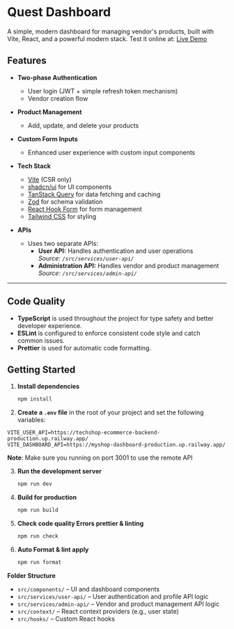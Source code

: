 # Quest Dashboard

A simple, modern dashboard for managing vendor's products, built with Vite, React, and a powerful modern stack.
Test it online at: [Live Demo](https://quest-dashboard-eosin.vercel.app/)

## Features

- **Two-phase Authentication**
  - User login (JWT + simple refresh token mechanism)
  - Vendor creation flow

- **Product Management**
  - Add, update, and delete your products

- **Custom Form Inputs**
  - Enhanced user experience with custom input components

- **Tech Stack**
  - [Vite](https://vitejs.dev/) (CSR only)
  - [shadcn/ui](https://ui.shadcn.com/) for UI components
  - [TanStack Query](https://tanstack.com/query/latest) for data fetching and caching
  - [Zod](https://zod.dev/) for schema validation
  - [React Hook Form](https://react-hook-form.com/) for form management
  - [Tailwind CSS](https://tailwindcss.com/) for styling

- **APIs**
  - Uses two separate APIs:
    - **User API:** Handles authentication and user operations  
      _Source: `/src/services/user-api/`_
    - **Administration API:** Handles vendor and product management  
      _Source: `/src/services/admin-api/`_

---

## Code Quality

- **TypeScript** is used throughout the project for type safety and better developer experience.
- **ESLint** is configured to enforce consistent code style and catch common issues.
- **Prettier** is used for automatic code formatting.

## Getting Started

1. **Install dependencies**
   ```bash
   npm install
   ```
2. **Create a `.env` file**
   in the root of your project and set the following variables:

```env
VITE_USER_API=https://techshop-ecommerce-backend-production.up.railway.app/
VITE_DASHBOARD_API=https://myshop-dashboard-production.up.railway.app/
```

**Note**: Make sure you running on port 3001 to use the remote API

3. **Run the development server**
   ```bash
   npm run dev
   ```
4. **Build for production**
   ```bash
   npm run build
   ```
5. **Check code quality Errors prettier & linting**
   ```bash
   npm run check
   ```
6. **Auto Format & lint apply**
   ```bash
   npm run format
   ```

**Folder Structure**

- `src/components/` – UI and dashboard components
- `src/services/user-api/` – User authentication and profile API logic
- `src/services/admin-api/` – Vendor and product management API logic
- `src/context/` – React context providers (e.g., user state)
- `src/hooks/` – Custom React hooks
